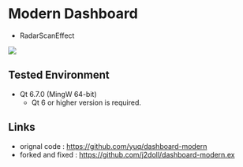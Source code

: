 # Modern Dashboard
- RadarScanEffect

<img src="markdown.data/modern.ani.gif" />

## Tested Environment
- Qt 6.7.0 (MingW 64-bit)
	- Qt 6 or higher version is required.

## Links
- orignal code : https://github.com/yuq/dashboard-modern
- forked and fixed : https://github.com/j2doll/dashboard-modern.ex


